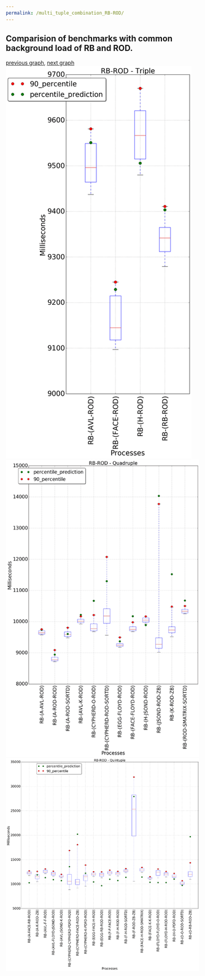 ```yaml
---
permalink: /multi_tuple_combination_RB-ROD/
---
```



## Comparision of benchmarks with common background load of RB and ROD.

[previous graph](../multi_tuple_combination_RB-RB/), [next graph](../multi_tuple_combination_RB-SMATRIX/)
![graph figure](./images/triple/RB/RB-ROD_box.png)![graph figure](./images/quadruple/RB/RB-ROD_box.png)![graph figure](./images/quintuple/RB/RB-ROD_box.png)